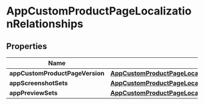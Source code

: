 

# AppCustomProductPageLocalizationRelationships


## Properties

| Name | Type | Description | Notes |
|------------ | ------------- | ------------- | -------------|
|**appCustomProductPageVersion** | [**AppCustomProductPageLocalizationRelationshipsAppCustomProductPageVersion**](AppCustomProductPageLocalizationRelationshipsAppCustomProductPageVersion.md) |  |  [optional] |
|**appScreenshotSets** | [**AppCustomProductPageLocalizationRelationshipsAppScreenshotSets**](AppCustomProductPageLocalizationRelationshipsAppScreenshotSets.md) |  |  [optional] |
|**appPreviewSets** | [**AppCustomProductPageLocalizationRelationshipsAppPreviewSets**](AppCustomProductPageLocalizationRelationshipsAppPreviewSets.md) |  |  [optional] |



